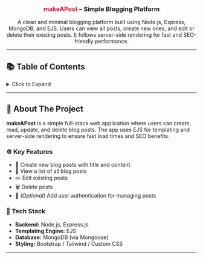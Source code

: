 <div align="center">

  <h3 align="center"><span style="color:crimson">makeAPost</span> – Simple Blogging Platform</h3>

  <p align="center">
    A clean and minimal blogging platform built using Node.js, Express, MongoDB, and EJS. Users can view all posts, create new ones, and edit or delete their existing posts. It follows server-side rendering for fast and SEO-friendly performance.
  </p>

</div>

---

## 📚 Table of Contents

<details>
  <summary>Click to Expand</summary>
  <ol>
    <li><a href="#-about-the-project">About The Project</a>
      <ul>
        <li><a href="#️-key-features">Key Features</a></li>
        <li><a href="#-tech-stack">Tech Stack</a></li>
      </ul>
    </li>
  
  </ol>
</details>

---

## 🧠 About The Project

**makeAPost** is a simple full-stack web application where users can create, read, update, and delete blog posts. The app uses EJS for templating and server-side rendering to ensure fast load times and SEO benefits.

### ⚙️ Key Features

- 📝 Create new blog posts with title and content  
- 📖 View a list of all blog posts  
- ✏️ Edit existing posts  
- 🗑️ Delete posts  
- 🔐 *(Optional)* Add user authentication for managing posts  

### 🧪 Tech Stack

- **Backend:** Node.js, Express.js  
- **Templating Engine:** EJS  
- **Database:** MongoDB (via Mongoose)  
- **Styling:** Bootstrap / Tailwind / Custom CSS  

---
